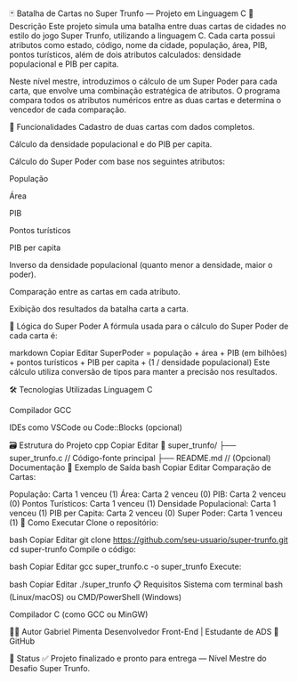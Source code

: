 🃏 Batalha de Cartas no Super Trunfo — Projeto em Linguagem C
📌 Descrição
Este projeto simula uma batalha entre duas cartas de cidades no estilo do jogo Super Trunfo, utilizando a linguagem C. Cada carta possui atributos como estado, código, nome da cidade, população, área, PIB, pontos turísticos, além de dois atributos calculados: densidade populacional e PIB per capita.

Neste nível mestre, introduzimos o cálculo de um Super Poder para cada carta, que envolve uma combinação estratégica de atributos. O programa compara todos os atributos numéricos entre as duas cartas e determina o vencedor de cada comparação.

🚀 Funcionalidades
Cadastro de duas cartas com dados completos.

Cálculo da densidade populacional e do PIB per capita.

Cálculo do Super Poder com base nos seguintes atributos:

População

Área

PIB

Pontos turísticos

PIB per capita

Inverso da densidade populacional (quanto menor a densidade, maior o poder).

Comparação entre as cartas em cada atributo.

Exibição dos resultados da batalha carta a carta.

🧠 Lógica do Super Poder
A fórmula usada para o cálculo do Super Poder de cada carta é:

markdown
Copiar
Editar
SuperPoder = população 
           + área 
           + PIB (em bilhões) 
           + pontos turísticos 
           + PIB per capita 
           + (1 / densidade populacional)
Este cálculo utiliza conversão de tipos para manter a precisão nos resultados.

🛠️ Tecnologias Utilizadas
Linguagem C

Compilador GCC

IDEs como VSCode ou Code::Blocks (opcional)

🗃️ Estrutura do Projeto
cpp
Copiar
Editar
📁 super_trunfo/
├── super_trunfo.c   // Código-fonte principal
├── README.md        // (Opcional) Documentação
📸 Exemplo de Saída
bash
Copiar
Editar
Comparação de Cartas:

População: Carta 1 venceu (1)
Área: Carta 2 venceu (0)
PIB: Carta 2 venceu (0)
Pontos Turísticos: Carta 1 venceu (1)
Densidade Populacional: Carta 1 venceu (1)
PIB per Capita: Carta 2 venceu (0)
Super Poder: Carta 1 venceu (1)
🧪 Como Executar
Clone o repositório:

bash
Copiar
Editar
git clone https://github.com/seu-usuario/super-trunfo.git
cd super-trunfo
Compile o código:

bash
Copiar
Editar
gcc super_trunfo.c -o super_trunfo
Execute:

bash
Copiar
Editar
./super_trunfo
📋 Requisitos
Sistema com terminal bash (Linux/macOS) ou CMD/PowerShell (Windows)

Compilador C (como GCC ou MinGW)

👨‍💻 Autor
Gabriel Pimenta
Desenvolvedor Front-End | Estudante de ADS
🔗 GitHub

🏁 Status
✅ Projeto finalizado e pronto para entrega — Nível Mestre do Desafio Super Trunfo.
